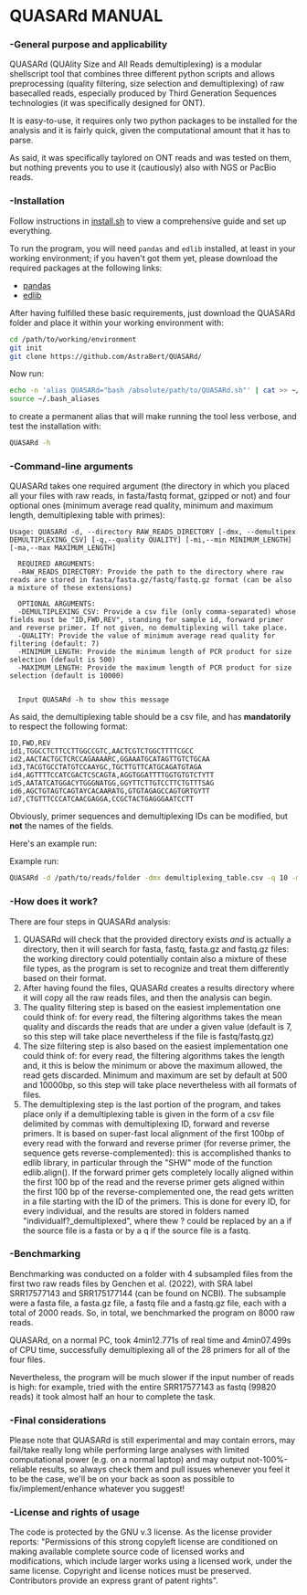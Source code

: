 #  QUASARd MANUAL #

### -General purpose and applicability

QUASARd (QUAlity Size and All Reads demultiplexing) is a modular shellscript tool that combines three different python scripts and allows preprocessing (quality filtering, size selection and demultiplexing) of raw basecalled reads, especially produced by Third Generation Sequences technologies (it was specifically designed for ONT).

It is easy-to-use, it requires only two python packages to be installed for the analysis and it is fairly quick, given the computational amount that it has to parse. 

As said, it was specifically taylored on ONT reads and was tested on them, but nothing prevents you to use it (cautiously) also with NGS or PacBio reads.

### -Installation 
Follow instructions in [install.sh](./scripts/install.sh) to view a comprehensive guide and set up everything.

To run the program, you will need `pandas` and `edlib` installed, at least in your working environment; if you haven't got them yet, please download the required packages at the following links:
- [pandas](https://pandas.pydata.org/)
- [edlib](https://pypi.org/project/edlib/)

After having fulfilled these basic requirements, just download the QUASARd folder and place it within your working environment with:

```bash
cd /path/to/working/environment
git init
git clone https://github.com/AstraBert/QUASARd/
```

Now run:

```bash
echo -n 'alias QUASARd="bash /absolute/path/to/QUASARd.sh"' | cat >> ~/.bash_aliases
source ~/.bash_aliases
```

to create a permanent alias that will make running the tool less verbose, and test the installation with:

```bash
QUASARd -h
```

### -Command-line arguments
QUASARd takes one required argument (the directory in which you placed all your files with raw reads, in fasta/fastq format, gzipped or not) and four optional ones (minimum average read quality, minimum and maximum length, demultiplexing table with primes): 

```
Usage: QUASARd -d, --directory RAW_READS_DIRECTORY [-dmx, --demultipex DEMULTIPLEXING_CSV] [-q,--quality QUALITY] [-mi,--min MINIMUM_LENGTH] [-ma,--max MAXIMUM_LENGTH]

  REQUIRED ARGUMENTS:
  -RAW_READS_DIRECTORY: Provide the path to the directory where raw reads are stored in fasta/fasta.gz/fastq/fastq.gz format (can be also a mixture of these extensions)

  OPTIONAL ARGUMENTS:
  -DEMULTIPLEXING_CSV: Provide a csv file (only comma-separated) whose fields must be "ID,FWD,REV", standing for sample id, forward primer and reverse primer. If not given, no demultiplexing will take place.
  -QUALITY: Provide the value of minimum average read quality for filtering (default: 7)
  -MINIMUM_LENGTH: Provide the minimum length of PCR product for size selection (default is 500)
  -MAXIMUM_LENGTH: Provide the maximum length of PCR product for size selection (default is 10000)

  
  Input QUASARd -h to show this message
```

As said, the demultiplexing table should be a csv file, and has **mandatorily** to respect the following format:

```
ID,FWD,REV
id1,TGGCCTCTTCCTTGGCCGTC,AACTCGTCTGGCTTTTCGCC
id2,AACTACTGCTCRCCAGAAAARC,GGAAATGCATAGTTGTCTGCAA
id3,TACGTGCCTATGTCCAAYGC,TGCTTGTTCATGCAGATGTAGA
id4,AGTTTTCCATCGACTCSCAGTA,AGGTGGATTTTGGTGTGTCTYTT
id5,AATATCATGGACYTGGGNATGG,GGYTTCTTGTCCTTCTGTTTSAG
id6,AGCTGTAGTCAGTAYCACAARATG,GTGTAGAGCCAGTGRTGYTT
id7,CTGTTTCCCATCAACGAGGA,CCGCTACTGAGGGAATCCTT
```

Obviously, primer sequences and demultiplexing IDs can be modified, but **not** the names of the fields.

Here's an example run:

Example run: 	

```bash
QUASARd -d /path/to/reads/folder -dmx demultiplexing_table.csv -q 10 -mi 550 -ma 8000
```

### -How does it work? ###
There are four steps in QUASARd analysis:
1. QUASARd will check that the provided directory exists *and* is actually a directory, then it will search for fasta, fastq, fasta.gz and fastq.gz files: the working directory could potentially contain also a mixture of these file types, as the program is set to recognize and treat them differently based on their format.
2. After having found the files, QUASARd creates a results directory where it will copy all the raw reads files, and then the analysis can begin.
3. The quality filtering step is based on the easiest implementation one could think of: for every read, the filtering algorithms takes the mean quality and discards the reads that are under a given value (default is 7, so this step will take place nevertheless if the file is fastq/fastq.gz)
4. The size filtering step is also based on the easiest implementation one could think of: for every read, the filtering algorithms takes the length and, it this is below the minimum or above the maximum allowed, the read gets discarded. Minimum and maximum are set by default at 500 and 10000bp, so this step will take place nevertheless with all formats of files.
5. The demultiplexing step is the last portion of the program, and takes place only if a demultiplexing table is given in the form of a csv file delimited by commas with demultiplexing ID, forward and reverse primers. It is based on super-fast local alignment of the first 100bp of every read with the forward and reverse primer (for reverse primer, the sequence gets reverse-complemented): this is accomplished thanks to edlib library, in particular through the "SHW" mode of the function edlib.align(). If the forward primer gets completely locally aligned within the first 100 bp of the read and the reverse primer gets aligned within the first 100 bp of the reverse-complemented one, the read gets written in a file starting with the ID of the primers. This is done for every ID, for every individual, and the results are stored in folders named "individualf?_demultiplexed", where thew ? could be replaced by an a if the source file is a fasta or by a q if the source file is a fastq.  

### -Benchmarking 
Benchmarking was conducted on a folder with 4 subsampled files from the first two raw reads files by Genchen et al. (2022), with SRA label SRR17577143 and SRR175177144 (can be found on NCBI). The subsample were a fasta file, a fasta.gz file, a fastq file and a fastq.gz file, each with a total of 2000 reads. So, in total, we benchmarked the program on 8000 raw reads.

QUASARd, on a normal PC, took 4min12.771s of real time and 4min07.499s of CPU time, successfully demultiplexing all of the 28 primers for all of the four files. 

Nevertheless, the program will be much slower if the input number of reads is high: for example, tried with the entire SRR17577143 as fastq (99820 reads) it took almost half an hour to complete the task. 

### -Final considerations ###
Please note that QUASARd is still experimental and may contain errors, may fail/take really long while performing large analyses with limited computational power (e.g. on a normal laptop) and may output not-100%-reliable results, so always check them and pull issues whenever you feel it to be the case, we'll be on your back as soon as possible to fix/implement/enhance whatever you suggest!


### -License and rights of usage ###
The code is protected by the GNU v.3 license. As the license provider reports: "Permissions of this strong copyleft license are conditioned on making available complete source code of licensed works and modifications, which include larger works using a licensed work, under the same license. Copyright and license notices must be preserved. Contributors provide an express grant of patent rights".
